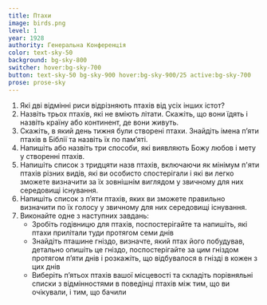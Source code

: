 ```yaml
---
title: Птахи
image: birds.png
level: 1
year: 1928
authority: Генеральна Конференція
color: text-sky-50
background: bg-sky-800
switcher: hover:bg-sky-700
button: text-sky-50 bg-sky-900 hover:bg-sky-900/25 active:bg-sky-700
prose: prose-sky
---
```


1. Які дві відмінні риси відрізняють птахів від усіх інших істот?
2. Назвіть трьох птахів, які не вміють літати. Скажіть, що вони їдять і назвіть країну або континент, де вони живуть.
3. Скажіть, в який день тижня були створені птахи. Знайдіть імена пʼяти птахів в Біблії та назвіть їх по памʼяті.
4. Напишіть або назвіть три способи, які виявляють Божу любов і мету у створенні птахів.
5. Напишіть список з тридцяти назв птахів, включаючи як мінімум п'яти птахів різних видів, які ви особисто спостерігали і які ви легко зможете визначити за їх зовнішнім виглядом у звичному для них середовищі існування.
6. Напишіть список з пʼяти птахів, яких ви зможете правильно визначити по їх голосу у звичному для них середовищі існування.
7. Виконайте одне з наступних завдань:
   - Зробіть годівницю для птахів, поспостерігайте та напишіть, які птахи прилітали туди протягом семи днів
   - Знайдіть пташине гніздо, визначте, який птах його побудував, детально опишіть це гніздо, поспостерігайте за цим гніздом протягом пʼяти днів і розкажіть, що відбувалося в гнізді в кожен з цих днів
   - Виберіть пʼятьох птахів вашої місцевості та складіть порівняльні списки з відмінностями в поведінці птахів між тим, що ви очікували, і тим, що бачили
